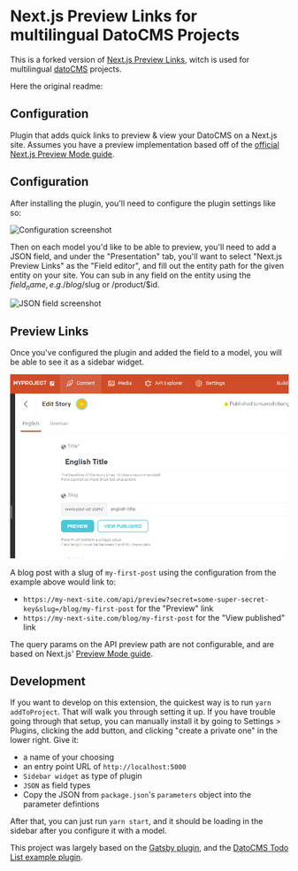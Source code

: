 # Next.js Preview Links for multilingual DatoCMS Projects

This is a forked version of [Next.js Preview Links](https://github.com/wbobeirne/datocms-plugin-nextjs-preview), witch is used for multilingual [datoCMS](https://www.datocms.com/) projects.

Here the original readme:

## Configuration

Plugin that adds quick links to preview & view your DatoCMS on a Next.js site.
Assumes you have a preview implementation based off of the [official Next.js Preview Mode guide](https://nextjs.org/docs/advanced-features/preview-mode).

## Configuration

After installing the plugin, you'll need to configure the plugin settings like so:

![Configuration screenshot](./docs/configuration.png)

Then on each model you'd like to be able to preview, you'll need to add a JSON field, and under the "Presentation"
tab, you'll want to select "Next.js Preview Links" as the "Field editor", and fill out the entity path for the
given entity on your site. You can sub in any field on the entity using the $field_name, e.g. /blog/$slug or
/product/$id.

![JSON field screenshot](./docs/field.png)

## Preview Links

Once you've configured the plugin and added the field to a model, you will be able to see it as a sidebar widget.

![Plugin screenshot](./docs/preview.png)

A blog post with a slug of `my-first-post` using the configuration from the example above would link to:

* `https://my-next-site.com/api/preview?secret=some-super-secret-key&slug=/blog/my-first-post` for the "Preview" link
* `https://my-next-site.com/blog/my-first-post` for the "View published" link

The query params on the API preview path are not configurable, and are based on Next.js'
[Preview Mode guide](https://nextjs.org/docs/advanced-features/preview-mode).

## Development

If you want to develop on this extension, the quickest way is to run `yarn addToProject`. That will walk you through
setting it up. If you have trouble going through that setup, you can manually install it by going to Settings > Plugins,
clicking the add button, and clicking "create a private one" in the lower right. Give it:

* a name of your choosing
* an entry point URL of `http://localhost:5000`
* `Sidebar widget` as type of plugin
* `JSON` as field types
* Copy the JSON from `package.json`'s `parameters` object into the parameter defintions

After that, you can just run `yarn start`, and it should be loading in the sidebar after you configure it with a model.

This project was largely based on the [Gatsby plugin](https://github.com/gatsby-inc/datocms-plugin-gatsby-cloud),
and the [DatoCMS Todo List example plugin](https://github.com/datocms/plugins/tree/master/todo-list).
